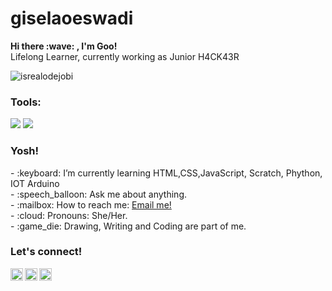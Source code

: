 # giselaoeswadi
<summary><strong>Hi there :wave: , I'm Goo!</strong></summary>
Lifelong Learner, currently working as Junior H4CK43R
<p align="left"> <img src="https://komarev.com/ghpvc/?username=giselathedragon&label=Profile%20views&color=0e75b6&style=flat" alt="isrealodejobi" />
</p>

### <summary><strong>Tools:</strong></summary>
<p>
    <img src="https://img.shields.io/badge/Text%20Editor-Visual%20Studio%20Code-blue?&logo=visual%20studio%20code&logoColor=blue" />
    <img src="https://img.shields.io/badge/Codepen.io-red?&logo=codepen.io&logoColor=red" />
</p>

### <summary><strong>Yosh!</strong></summary>
<p>
    - :keyboard: I’m currently learning HTML,CSS,JavaScript, Scratch, Phython, IOT Arduino</br>
    - :speech_balloon: Ask me about anything.</br>
    - :mailbox: How to reach me: <a href="mailto:giselaoeswadi@gmail.com">Email me!</a>  </br>
    - :cloud: Pronouns: She/Her. </br>
    - :game_die: Drawing, Writing and Coding are part of me. </br>
<p>
 
### <summary><strong>Let's connect!</strong></summary>
<a href="https://facebook.com/yours">
  <img align="left" alt="Goo's Twitter" width="20px" src="https://simpleicons.now.sh/facebook/#" />
</a>
<a href="https://www.instagram.com/giselaoeswadi/">
  <img align="left" alt="Goo's Instagram" width="20px" src="https://simpleicons.now.sh/instagram/giselaoeswadi" />
</a>
<a href="https://yours.com/">
  <img align="left" alt="Goo's Blog" width="20px" src="https://simpleicons.now.sh/blogger/#" />
</a>
